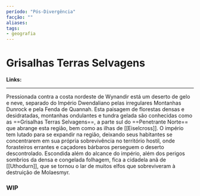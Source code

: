 ```yaml
---
período: "Pós-Divergência"
facção: "" 
aliases: 
tags:
- geografia
---
```


# **Grisalhas Terras Selvagens**

**Links:** 

---

Pressionada contra a costa nordeste de Wynandir está um deserto de gelo e neve, separado do Império Dwendaliano pelas irregulares Montanhas Dunrock e pela Fenda de Quannah. Esta paisagem de florestas densas e desidratadas, montanhas ondulantes e tundra gelada são conhecidas como as ==Grisalhas Terras Selvagens==, a parte sul do ==Penetrante Norte== que abrange esta região, bem como as ilhas de [[Eiselcross]]. O império tem lutado para se expandir na região, deixando seus habitantes se concentrarem em sua própria sobrevivência no território hostil, onde forasteiros errantes e caçadores bárbaros perseguem o deserto descontrolado. Escondida além do alcance do império, além dos perigos sombrios da densa e congelada folhagem, fica a cidadela anã de [[Uthodurn]], que se tornou o lar de muitos elfos que sobreviveram à destruição de Molaesmyr.

### **WIP**